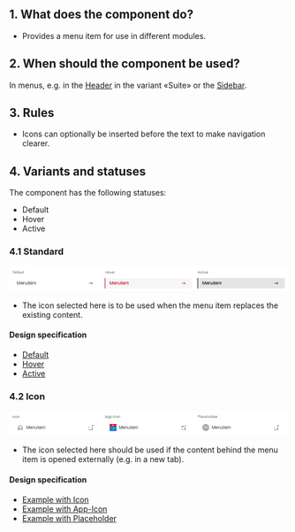 ## 1. What does the component do?
* Provides a menu item for use in different modules.

## 2. When should the component be used?
In menus, e.g. in the [Header](https://digital.sbb.ch/en/webapps/modules/header) in the variant «Suite» or the [Sidebar](https://digital.sbb.ch/en/webapps/modules/sidebar).

## 3. Rules
* Icons can optionally be inserted before the text to make navigation clearer.

## 4. Variants and statuses
The component has the following statuses:
* Default
* Hover
* Active

### 4.1 Standard
![Image of the component menu items in the standard version](https://raw.githubusercontent.com/sbb-design-systems/design-system-webapp-documentation/master/documentation/components/menuitem/images/Menuitem_Default.png 'class: image')

* The icon selected here is to be used when the menu item replaces the existing content.

#### Design specification
* [Default](https://www.sketch.com/s/58b25e4c-bf9c-4f74-973f-503538fcbea2/a/9dpb37#Inspector)
* [Hover](https://www.sketch.com/s/58b25e4c-bf9c-4f74-973f-503538fcbea2/a/Pw4zjr#Inspector)
* [Active](https://www.sketch.com/s/58b25e4c-bf9c-4f74-973f-503538fcbea2/a/gk9zKM#Inspector)

### 4.2 Icon
![Image of the component menu items in the form of icons](https://raw.githubusercontent.com/sbb-design-systems/design-system-webapp-documentation/master/documentation/components/menuitem/images/Menuitem_Icon.png 'class: image')

* The icon selected here should be used if the content behind the menu item is opened externally (e.g. in a new tab).

#### Design specification
* [Example with Icon](https://www.sketch.com/s/58b25e4c-bf9c-4f74-973f-503538fcbea2/a/8j12jx#Inspector)
* [Example with App-Icon](https://www.sketch.com/s/58b25e4c-bf9c-4f74-973f-503538fcbea2/a/2qAwq5#Inspector)
* [Example with Placeholder](https://www.sketch.com/s/58b25e4c-bf9c-4f74-973f-503538fcbea2/a/MVZ2Vm#Inspector)
